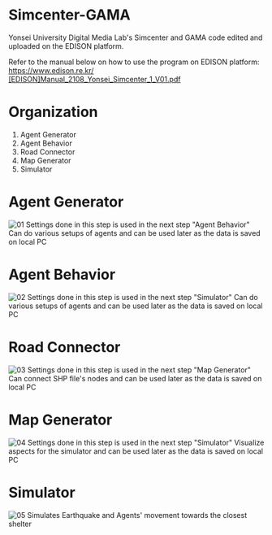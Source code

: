 # Simcenter-GAMA
Yonsei University Digital Media Lab's Simcenter and GAMA code edited and uploaded on the EDISON platform. 

Refer to the manual below on how to use the program on EDISON platform: 
https://www.edison.re.kr/
[[EDISON]Manual_2108_Yonsei_Simcenter_1_V01.pdf](https://github.com/yonseidmlab/Simcenter-GAMA/files/7064230/EDISON.Manual_2108_Yonsei_Simcenter_1_V01.pdf)

# Organization 
1. Agent Generator 
2. Agent Behavior 
3. Road Connector
4. Map Generator 
5. Simulator 

# Agent Generator 
![01](https://user-images.githubusercontent.com/25164461/137669955-ffc6c1b9-0d7e-4faa-9c27-4317beece1c9.jpg)
Settings done in this step is used in the next step "Agent Behavior" 
Can do various setups of agents and can be used later as the data is saved on local PC 

# Agent Behavior 
![02](https://user-images.githubusercontent.com/25164461/137669961-9922d021-8c40-4de9-bb5f-c32abf82ccfe.jpg)
Settings done in this step is used in the next step "Simulator" 
Can do various setups of agents and can be used later as the data is saved on local PC 

# Road Connector 
![03](https://user-images.githubusercontent.com/25164461/137669987-c636a6c7-e08b-4df0-9d94-3bec2d563d66.jpg)
Settings done in this step is used in the next step "Map Generator"
Can connect SHP file's nodes and can be used later as the data is saved on local PC 

# Map Generator 
![04](https://user-images.githubusercontent.com/25164461/137670063-d6e3538e-3470-4d47-89b7-372b67584a53.jpg)
Settings done in this step is used in the next step "Simulator"
Visualize aspects for the simulator and can be used later as the data is saved on local PC 

# Simulator 
![05](https://user-images.githubusercontent.com/25164461/137670186-95b50456-3de3-4e04-9567-a380bbde7540.jpg)
Simulates Earthquake and Agents' movement towards the closest shelter

